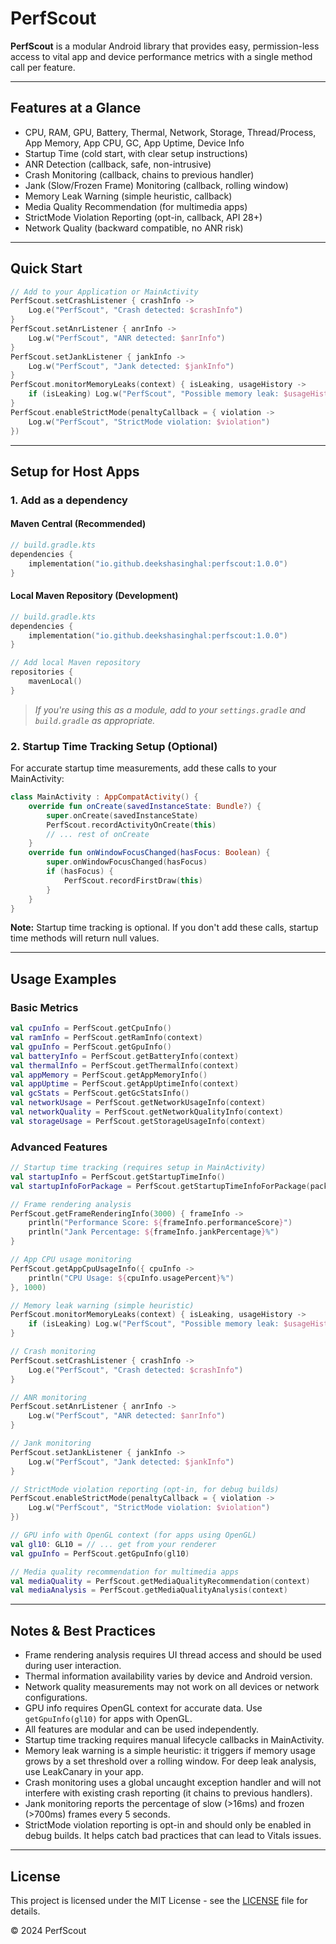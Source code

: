 # PerfScout

**PerfScout** is a modular Android library that provides easy, permission-less access to vital app and device performance metrics with a single method call per feature.

---

## Features at a Glance

- CPU, RAM, GPU, Battery, Thermal, Network, Storage, Thread/Process, App Memory, App CPU, GC, App Uptime, Device Info
- Startup Time (cold start, with clear setup instructions)
- ANR Detection (callback, safe, non-intrusive)
- Crash Monitoring (callback, chains to previous handler)
- Jank (Slow/Frozen Frame) Monitoring (callback, rolling window)
- Memory Leak Warning (simple heuristic, callback)
- Media Quality Recommendation (for multimedia apps)
- StrictMode Violation Reporting (opt-in, callback, API 28+)
- Network Quality (backward compatible, no ANR risk)

---

## Quick Start

```kotlin
// Add to your Application or MainActivity
PerfScout.setCrashListener { crashInfo ->
    Log.e("PerfScout", "Crash detected: $crashInfo")
}
PerfScout.setAnrListener { anrInfo ->
    Log.w("PerfScout", "ANR detected: $anrInfo")
}
PerfScout.setJankListener { jankInfo ->
    Log.w("PerfScout", "Jank detected: $jankInfo")
}
PerfScout.monitorMemoryLeaks(context) { isLeaking, usageHistory ->
    if (isLeaking) Log.w("PerfScout", "Possible memory leak: $usageHistory")
}
PerfScout.enableStrictMode(penaltyCallback = { violation ->
    Log.w("PerfScout", "StrictMode violation: $violation")
})
```

---

## Setup for Host Apps

### 1. Add as a dependency

#### Maven Central (Recommended)
```kotlin
// build.gradle.kts
dependencies {
    implementation("io.github.deekshasinghal:perfscout:1.0.0")
}
```

#### Local Maven Repository (Development)
```kotlin
// build.gradle.kts
dependencies {
    implementation("io.github.deekshasinghal:perfscout:1.0.0")
}

// Add local Maven repository
repositories {
    mavenLocal()
}
```

> _If you're using this as a module, add to your `settings.gradle` and `build.gradle` as appropriate._

### 2. Startup Time Tracking Setup (Optional)

For accurate startup time measurements, add these calls to your MainActivity:

```kotlin
class MainActivity : AppCompatActivity() {
    override fun onCreate(savedInstanceState: Bundle?) {
        super.onCreate(savedInstanceState)
        PerfScout.recordActivityOnCreate(this)
        // ... rest of onCreate
    }
    override fun onWindowFocusChanged(hasFocus: Boolean) {
        super.onWindowFocusChanged(hasFocus)
        if (hasFocus) {
            PerfScout.recordFirstDraw(this)
        }
    }
}
```

**Note:** Startup time tracking is optional. If you don't add these calls, startup time methods will return null values.

---

## Usage Examples

### Basic Metrics
```kotlin
val cpuInfo = PerfScout.getCpuInfo()
val ramInfo = PerfScout.getRamInfo(context)
val gpuInfo = PerfScout.getGpuInfo()
val batteryInfo = PerfScout.getBatteryInfo(context)
val thermalInfo = PerfScout.getThermalInfo(context)
val appMemory = PerfScout.getAppMemoryInfo()
val appUptime = PerfScout.getAppUptimeInfo(context)
val gcStats = PerfScout.getGcStatsInfo()
val networkUsage = PerfScout.getNetworkUsageInfo(context)
val networkQuality = PerfScout.getNetworkQualityInfo(context)
val storageUsage = PerfScout.getStorageUsageInfo(context)
```

### Advanced Features
```kotlin
// Startup time tracking (requires setup in MainActivity)
val startupInfo = PerfScout.getStartupTimeInfo()
val startupInfoForPackage = PerfScout.getStartupTimeInfoForPackage(packageName)

// Frame rendering analysis
PerfScout.getFrameRenderingInfo(3000) { frameInfo ->
    println("Performance Score: ${frameInfo.performanceScore}")
    println("Jank Percentage: ${frameInfo.jankPercentage}%")
}

// App CPU usage monitoring
PerfScout.getAppCpuUsageInfo({ cpuInfo ->
    println("CPU Usage: ${cpuInfo.usagePercent}%")
}, 1000)

// Memory leak warning (simple heuristic)
PerfScout.monitorMemoryLeaks(context) { isLeaking, usageHistory ->
    if (isLeaking) Log.w("PerfScout", "Possible memory leak: $usageHistory")
}

// Crash monitoring
PerfScout.setCrashListener { crashInfo ->
    Log.e("PerfScout", "Crash detected: $crashInfo")
}

// ANR monitoring
PerfScout.setAnrListener { anrInfo ->
    Log.w("PerfScout", "ANR detected: $anrInfo")
}

// Jank monitoring
PerfScout.setJankListener { jankInfo ->
    Log.w("PerfScout", "Jank detected: $jankInfo")
}

// StrictMode violation reporting (opt-in, for debug builds)
PerfScout.enableStrictMode(penaltyCallback = { violation ->
    Log.w("PerfScout", "StrictMode violation: $violation")
})

// GPU info with OpenGL context (for apps using OpenGL)
val gl10: GL10 = // ... get from your renderer
val gpuInfo = PerfScout.getGpuInfo(gl10)

// Media quality recommendation for multimedia apps
val mediaQuality = PerfScout.getMediaQualityRecommendation(context)
val mediaAnalysis = PerfScout.getMediaQualityAnalysis(context)
```

---

## Notes & Best Practices

- Frame rendering analysis requires UI thread access and should be used during user interaction.
- Thermal information availability varies by device and Android version.
- Network quality measurements may not work on all devices or network configurations.
- GPU info requires OpenGL context for accurate data. Use `getGpuInfo(gl10)` for apps with OpenGL.
- All features are modular and can be used independently.
- Startup time tracking requires manual lifecycle callbacks in MainActivity.
- Memory leak warning is a simple heuristic: it triggers if memory usage grows by a set threshold over a rolling window. For deep leak analysis, use LeakCanary in your app.
- Crash monitoring uses a global uncaught exception handler and will not interfere with existing crash reporting (it chains to previous handlers).
- Jank monitoring reports the percentage of slow (>16ms) and frozen (>700ms) frames every 5 seconds.
- StrictMode violation reporting is opt-in and should only be enabled in debug builds. It helps catch bad practices that can lead to Vitals issues.

---

## License

This project is licensed under the MIT License - see the [LICENSE](LICENSE) file for details.

© 2024 PerfScout 